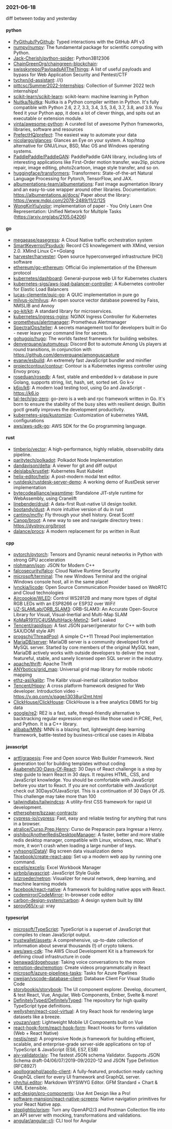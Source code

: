### 2021-06-18
diff between today and yesterday

#### python
* [PyGithub/PyGithub](https://github.com/PyGithub/PyGithub): Typed interactions with the GitHub API v3
* [numpy/numpy](https://github.com/numpy/numpy): The fundamental package for scientific computing with Python.
* [Jack-Cherish/python-spider](https://github.com/Jack-Cherish/python-spider): Python3B12306
* [ChainGreenOrg/chaingreen-blockchain](https://github.com/ChainGreenOrg/chaingreen-blockchain): 
* [swisskyrepo/PayloadsAllTheThings](https://github.com/swisskyrepo/PayloadsAllTheThings): A list of useful payloads and bypass for Web Application Security and Pentest/CTF
* [tychxn/jd-assistant](https://github.com/tychxn/jd-assistant): //()
* [pittcsc/Summer2022-Internships](https://github.com/pittcsc/Summer2022-Internships): Collection of Summer 2022 tech internships!
* [scikit-learn/scikit-learn](https://github.com/scikit-learn/scikit-learn): scikit-learn: machine learning in Python
* [Nuitka/Nuitka](https://github.com/Nuitka/Nuitka): Nuitka is a Python compiler written in Python. It's fully compatible with Python 2.6, 2.7, 3.3, 3.4, 3.5, 3.6, 3.7, 3.8, and 3.9. You feed it your Python app, it does a lot of clever things, and spits out an executable or extension module.
* [vinta/awesome-python](https://github.com/vinta/awesome-python): A curated list of awesome Python frameworks, libraries, software and resources
* [PrefectHQ/prefect](https://github.com/PrefectHQ/prefect): The easiest way to automate your data
* [nicolargo/glances](https://github.com/nicolargo/glances): Glances an Eye on your system. A top/htop alternative for GNU/Linux, BSD, Mac OS and Windows operating systems.
* [PaddlePaddle/PaddleGAN](https://github.com/PaddlePaddle/PaddleGAN): PaddlePaddle GAN library, including lots of interesting applications like First-Order motion transfer, wav2lip, picture repair, image editing, photo2cartoon, image style transfer, and so on.
* [huggingface/transformers](https://github.com/huggingface/transformers): Transformers: State-of-the-art Natural Language Processing for Pytorch, TensorFlow, and JAX.
* [albumentations-team/albumentations](https://github.com/albumentations-team/albumentations): Fast image augmentation library and an easy-to-use wrapper around other libraries. Documentation: https://albumentations.ai/docs/ Paper about the library: https://www.mdpi.com/2078-2489/11/2/125
* [WongKinYiu/yolor](https://github.com/WongKinYiu/yolor): implementation of paper - You Only Learn One Representation: Unified Network for Multiple Tasks (https://arxiv.org/abs/2105.04206)

#### go
* [megaease/easegress](https://github.com/megaease/easegress): A Cloud Native traffic orchestration system
* [SmartKeyerror/Psyduck](https://github.com/SmartKeyerror/Psyduck): Record CS knowlegement with XMind, version 2.0.  XMind  Linux C++Golang 
* [harvester/harvester](https://github.com/harvester/harvester): Open source hyperconverged infrastructure (HCI) software
* [ethereum/go-ethereum](https://github.com/ethereum/go-ethereum): Official Go implementation of the Ethereum protocol
* [kubernetes/dashboard](https://github.com/kubernetes/dashboard): General-purpose web UI for Kubernetes clusters
* [kubernetes-sigs/aws-load-balancer-controller](https://github.com/kubernetes-sigs/aws-load-balancer-controller): A Kubernetes controller for Elastic Load Balancers
* [lucas-clemente/quic-go](https://github.com/lucas-clemente/quic-go): A QUIC implementation in pure go
* [milvus-io/milvus](https://github.com/milvus-io/milvus): An open source vector database powered by Faiss, NMSLIB and Annoy
* [go-kit/kit](https://github.com/go-kit/kit): A standard library for microservices.
* [kubernetes/ingress-nginx](https://github.com/kubernetes/ingress-nginx): NGINX Ingress Controller for Kubernetes
* [prometheus/alertmanager](https://github.com/prometheus/alertmanager): Prometheus Alertmanager
* [SpectralOps/teller](https://github.com/SpectralOps/teller): A secrets management tool for developers built in Go - never leave your command line for secrets.
* [gohugoio/hugo](https://github.com/gohugoio/hugo): The worlds fastest framework for building websites.
* [denverquane/automuteus](https://github.com/denverquane/automuteus): Discord Bot to automute Among Us players at round transitions, in conjunction with https://github.com/denverquane/amonguscapture
* [evanw/esbuild](https://github.com/evanw/esbuild): An extremely fast JavaScript bundler and minifier
* [projectcontour/contour](https://github.com/projectcontour/contour): Contour is a Kubernetes ingress controller using Envoy proxy.
* [roseduan/rosedb](https://github.com/roseduan/rosedb): A fast, stable and embedded k-v database in pure Golang, supports string, list, hash, set, sorted set.  Go  k-v 
* [k6io/k6](https://github.com/k6io/k6): A modern load testing tool, using Go and JavaScript - https://k6.io
* [tal-tech/go-zero](https://github.com/tal-tech/go-zero): go-zero is a web and rpc framework written in Go. It's born to ensure the stability of the busy sites with resilient design. Builtin goctl greatly improves the development productivity.
* [kubernetes-sigs/kustomize](https://github.com/kubernetes-sigs/kustomize): Customization of kubernetes YAML configurations
* [aws/aws-sdk-go](https://github.com/aws/aws-sdk-go): AWS SDK for the Go programming language.

#### rust
* [timberio/vector](https://github.com/timberio/vector): A high-performance, highly reliable, observability data pipeline.
* [paritytech/polkadot](https://github.com/paritytech/polkadot): Polkadot Node Implementation
* [dandavison/delta](https://github.com/dandavison/delta): A viewer for git and diff output
* [deislabs/krustlet](https://github.com/deislabs/krustlet): Kubernetes Rust Kubelet
* [helix-editor/helix](https://github.com/helix-editor/helix): A post-modern modal text editor.
* [rustdesk/rustdesk-server-demo](https://github.com/rustdesk/rustdesk-server-demo): A working demo of RustDesk server implementation
* [bytecodealliance/wasmtime](https://github.com/bytecodealliance/wasmtime): Standalone JIT-style runtime for WebAssembly, using Cranelift
* [linebender/druid](https://github.com/linebender/druid): A data-first Rust-native UI design toolkit.
* [bootandy/dust](https://github.com/bootandy/dust): A more intuitive version of du in rust
* [cantino/mcfly](https://github.com/cantino/mcfly): Fly through your shell history. Great Scott!
* [Canop/broot](https://github.com/Canop/broot): A new way to see and navigate directory trees : https://dystroy.org/broot
* [dalance/procs](https://github.com/dalance/procs): A modern replacement for ps written in Rust

#### cpp
* [pytorch/pytorch](https://github.com/pytorch/pytorch): Tensors and Dynamic neural networks in Python with strong GPU acceleration
* [nlohmann/json](https://github.com/nlohmann/json): JSON for Modern C++
* [falcosecurity/falco](https://github.com/falcosecurity/falco): Cloud Native Runtime Security
* [microsoft/terminal](https://github.com/microsoft/terminal): The new Windows Terminal and the original Windows console host, all in the same place!
* [lynckia/licode](https://github.com/lynckia/licode): Open Source Communication Provider based on WebRTC and Cloud technologies
* [Aircoookie/WLED](https://github.com/Aircoookie/WLED): Control WS2812B and many more types of digital RGB LEDs with an ESP8266 or ESP32 over WiFi!
* [UZ-SLAMLab/ORB_SLAM3](https://github.com/UZ-SLAMLab/ORB_SLAM3): ORB-SLAM3: An Accurate Open-Source Library for Visual, Visual-Inertial and Multi-Map SLAM
* [KoMaR1911/C4USMultiHack-Metin2](https://github.com/KoMaR1911/C4USMultiHack-Metin2): Self Leaked
* [Tencent/rapidjson](https://github.com/Tencent/rapidjson): A fast JSON parser/generator for C++ with both SAX/DOM style API
* [progschj/ThreadPool](https://github.com/progschj/ThreadPool): A simple C++11 Thread Pool implementation
* [MariaDB/server](https://github.com/MariaDB/server): MariaDB server is a community developed fork of MySQL server. Started by core members of the original MySQL team, MariaDB actively works with outside developers to deliver the most featureful, stable, and sanely licensed open SQL server in the industry.
* [apache/thrift](https://github.com/apache/thrift): Apache Thrift
* [ANYbotics/grid_map](https://github.com/ANYbotics/grid_map): Universal grid map library for mobile robotic mapping
* [ethz-asl/kalibr](https://github.com/ethz-asl/kalibr): The Kalibr visual-inertial calibration toolbox
* [Tencent/Hippy](https://github.com/Tencent/Hippy): A cross platform framework designed for Web developer. Introduction video - https://v.qq.com/x/page/i3038urj2mt.html
* [ClickHouse/ClickHouse](https://github.com/ClickHouse/ClickHouse): ClickHouse is a free analytics DBMS for big data
* [google/re2](https://github.com/google/re2): RE2 is a fast, safe, thread-friendly alternative to backtracking regular expression engines like those used in PCRE, Perl, and Python. It is a C++ library.
* [alibaba/MNN](https://github.com/alibaba/MNN): MNN is a blazing fast, lightweight deep learning framework, battle-tested by business-critical use cases in Alibaba

#### javascript
* [artf/grapesjs](https://github.com/artf/grapesjs): Free and Open source Web Builder Framework. Next generation tool for building templates without coding
* [Asabeneh/30-Days-Of-React](https://github.com/Asabeneh/30-Days-Of-React): 30 Days of React challenge is a step by step guide to learn React in 30 days. It requires HTML, CSS, and JavaScript knowledge. You should be comfortable with JavaScript before you start to React. If you are not comfortable with JavaScript check out 30DaysOfJavaScript. This is a continuation of 30 Days Of JS. This challenge may take more than 100
* [tailwindlabs/tailwindcss](https://github.com/tailwindlabs/tailwindcss): A utility-first CSS framework for rapid UI development.
* [ethersphere/bzzaar-contracts](https://github.com/ethersphere/bzzaar-contracts): 
* [cypress-io/cypress](https://github.com/cypress-io/cypress): Fast, easy and reliable testing for anything that runs in a browser.
* [atralice/Curso.Prep.Henry](https://github.com/atralice/Curso.Prep.Henry): Curso de Preparacin para Ingresar a Henry.
* [qishibo/AnotherRedisDesktopManager](https://github.com/qishibo/AnotherRedisDesktopManager): A faster, better and more stable redis desktop manager, compatible with Linux, windows, mac. What's more, it won't crash when loading a large number of keys.
* [yyhsong/iDataV](https://github.com/yyhsong/iDataV):  Big screen data visualization demo
* [facebook/create-react-app](https://github.com/facebook/create-react-app): Set up a modern web app by running one command.
* [exceljs/exceljs](https://github.com/exceljs/exceljs): Excel Workbook Manager
* [airbnb/javascript](https://github.com/airbnb/javascript): JavaScript Style Guide
* [lutzroeder/netron](https://github.com/lutzroeder/netron): Visualizer for neural network, deep learning, and machine learning models
* [facebook/react-native](https://github.com/facebook/react-native): A framework for building native apps with React.
* [codemirror/CodeMirror](https://github.com/codemirror/CodeMirror): In-browser code editor
* [carbon-design-system/carbon](https://github.com/carbon-design-system/carbon): A design system built by IBM
* [sprov065/x-ui](https://github.com/sprov065/x-ui):  xray 

#### typescript
* [microsoft/TypeScript](https://github.com/microsoft/TypeScript): TypeScript is a superset of JavaScript that compiles to clean JavaScript output.
* [trustwallet/assets](https://github.com/trustwallet/assets): A comprehensive, up-to-date collection of information about several thousands (!) of crypto tokens.
* [aws/aws-cdk](https://github.com/aws/aws-cdk): The AWS Cloud Development Kit is a framework for defining cloud infrastructure in code
* [benawad/dogehouse](https://github.com/benawad/dogehouse): Taking voice conversations to the moon 
* [remotion-dev/remotion](https://github.com/remotion-dev/remotion):  Create videos programmatically in React
* [microsoft/azure-pipelines-tasks](https://github.com/microsoft/azure-pipelines-tasks): Tasks for Azure Pipelines
* [cweijan/vscode-database-client](https://github.com/cweijan/vscode-database-client): Database Client For Visual Studio Code
* [storybookjs/storybook](https://github.com/storybookjs/storybook):  The UI component explorer. Develop, document, & test React, Vue, Angular, Web Components, Ember, Svelte & more!
* [DefinitelyTyped/DefinitelyTyped](https://github.com/DefinitelyTyped/DefinitelyTyped): The repository for high quality TypeScript type definitions.
* [wellyshen/react-cool-virtual](https://github.com/wellyshen/react-cool-virtual):   A tiny React hook for rendering large datasets like a breeze.
* [youzan/vant](https://github.com/youzan/vant): Lightweight Mobile UI Components built on Vue
* [react-hook-form/react-hook-form](https://github.com/react-hook-form/react-hook-form):  React Hooks for forms validation (Web + React Native)
* [nestjs/nest](https://github.com/nestjs/nest): A progressive Node.js framework for building efficient, scalable, and enterprise-grade server-side applications on top of TypeScript & JavaScript (ES6, ES7, ES8) 
* [ajv-validator/ajv](https://github.com/ajv-validator/ajv): The fastest JSON schema Validator. Supports JSON Schema draft-04/06/07/2019-09/2020-12 and JSON Type Definition (RFC8927)
* [apollographql/apollo-client](https://github.com/apollographql/apollo-client):  A fully-featured, production ready caching GraphQL client for every UI framework and GraphQL server.
* [nhn/tui.editor](https://github.com/nhn/tui.editor):  Markdown WYSIWYG Editor. GFM Standard + Chart & UML Extensible.
* [ant-design/pro-components](https://github.com/ant-design/pro-components):  Use Ant Design like a Pro!
* [software-mansion/react-native-screens](https://github.com/software-mansion/react-native-screens): Native navigation primitives for your React Native app.
* [stoplightio/prism](https://github.com/stoplightio/prism): Turn any OpenAPI2/3 and Postman Collection file into an API server with mocking, transformations and validations.
* [angular/angular-cli](https://github.com/angular/angular-cli): CLI tool for Angular
